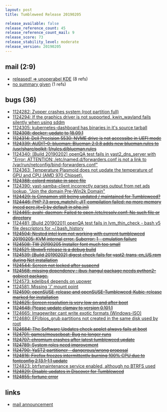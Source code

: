 ```yaml
---
layout: post
title: Tumbleweed Release 20190205

release_available: false
release_reference_count: 45
release_reference_count_mail: 9
release_score: 73
release_stability_level: moderate
release_version: 20190205
---
```


## mail (2:9)

- [released! => unoperabel KDE](https://lists.opensuse.org/opensuse-factory/2019-02/msg00289.html) (8 refs)
- [no summary given](https://lists.opensuse.org/opensuse-factory/2019-02/msg00197.html) (1 refs)

## bugs (36)

<!--more-->

- [1124282: Zypper crashes system (root partition full)](https://bugzilla.opensuse.org/show_bug.cgi?id=1124282)
- [1124294: If the graphics driver is not supported, kwin_wayland fails silently when using sddm](https://bugzilla.opensuse.org/show_bug.cgi?id=1124294)
- [1124305: kubernetes-dashboard has binaries in it's source tarball](https://bugzilla.opensuse.org/show_bug.cgi?id=1124305)
- ~~[1124308: docker: update to 18.09.1](https://bugzilla.opensuse.org/show_bug.cgi?id=1124308)~~
- ~~[1124314: Dell Precision 5530: NVME drive is not accessibe in UEFI mode](https://bugzilla.opensuse.org/show_bug.cgi?id=1124314)~~
- ~~[1124339: AUDIT-0: blueman: Blueman 2.0.8 adds new blueman.rules to /usr/share/polkit-1/rules.d/blueman.rules](https://bugzilla.opensuse.org/show_bug.cgi?id=1124339)~~
- [1124340: \[Build 20190202\] openQA test fails in yast2_dns_server with "Error: ATTENTION: /etc/named.d/forwarders.conf is not a link to /var/run/netconfig/bind-forwarders.conf"](https://bugzilla.opensuse.org/show_bug.cgi?id=1124340)
- [1124363: Temperature Plasmoid does not update the temperature of GPU and CPU (AMD 970 Chipset).](https://bugzilla.opensuse.org/show_bug.cgi?id=1124363)
- ~~[1124388: colord mistake in spec file](https://bugzilla.opensuse.org/show_bug.cgi?id=1124388)~~
- [1124390: yast-samba-client incorrectly parses output from net ads lookup, "Join the domain Pre-Win2k Domain"](https://bugzilla.opensuse.org/show_bug.cgi?id=1124390)
- ~~[1124429: Is Cinnamon still being updated / maintained for Tumbleweed?](https://bugzilla.opensuse.org/show_bug.cgi?id=1124429)~~
- ~~[1124446: PHP 7.3 preg_match(): JIT compilation failed: no more memory (need pcre.jit=0 by default in php.ini)](https://bugzilla.opensuse.org/show_bug.cgi?id=1124446)~~
- ~~[1124465: avahi-daemon: Failed to open /etc/resolv.conf: No such file or directory](https://bugzilla.opensuse.org/show_bug.cgi?id=1124465)~~
- [1124481: \[Build 20190201\] openQA test fails in lvm_thin_check - bash v5 file descriptors for ~/.bash_history](https://bugzilla.opensuse.org/show_bug.cgi?id=1124481)
- ~~[1124504: Nested intel kvm not working with current tumbleweed 20190205: KVM internal error. Suberror: 1 - emulation failure](https://bugzilla.opensuse.org/show_bug.cgi?id=1124504)~~
- ~~[1124508: TW 20190205  Installer font much too small](https://bugzilla.opensuse.org/show_bug.cgi?id=1124508)~~
- ~~[1124521: libvpx5 release is a debug build](https://bugzilla.opensuse.org/show_bug.cgi?id=1124521)~~
- ~~[1124539: \[Build 20190202\] digest check fails for yast2-trans-en_US.rpm during Net installation](https://bugzilla.opensuse.org/show_bug.cgi?id=1124539)~~
- ~~[1124544: Screen not locked after suspend](https://bugzilla.opensuse.org/show_bug.cgi?id=1124544)~~
- ~~[1124568: missing dependency : ibus-hangul package needs python2-gobject package.](https://bugzilla.opensuse.org/show_bug.cgi?id=1124568)~~
- [1124573: kdelibs4 depends on upower](https://bugzilla.opensuse.org/show_bug.cgi?id=1124573)
- [1124581: Missing '/' mount point](https://bugzilla.opensuse.org/show_bug.cgi?id=1124581)
- ~~[1124590: openSUSE-release and openSUSE-Tumbleweed-Kubic-release marked for installation](https://bugzilla.opensuse.org/show_bug.cgi?id=1124590)~~
- ~~[1124625: Screen resolution is very low on and after boot](https://bugzilla.opensuse.org/show_bug.cgi?id=1124625)~~
- ~~[1124648: Please update clamav to version 0.101.1](https://bugzilla.opensuse.org/show_bug.cgi?id=1124648)~~
- [1124665: Imagewriter cant write exotic formats (Windows-ISO)](https://bugzilla.opensuse.org/show_bug.cgi?id=1124665)
- [1124680: EFI/bios_grub partitions not created in the same disk used by root](https://bugzilla.opensuse.org/show_bug.cgi?id=1124680)
- ~~[1124684: The Software Updates check applet always fails at boot](https://bugzilla.opensuse.org/show_bug.cgi?id=1124684)~~
- ~~[1124701: games/mouseboat: Bug no longer runs](https://bugzilla.opensuse.org/show_bug.cgi?id=1124701)~~
- ~~[1124707: chromium crashes after latest tumbleweed update](https://bugzilla.opensuse.org/show_bug.cgi?id=1124707)~~
- ~~[1124789: System roles need improvement](https://bugzilla.opensuse.org/show_bug.cgi?id=1124789)~~
- ~~[1124790: YaST2 partitioner - dangerous/wrong proposal](https://bugzilla.opensuse.org/show_bug.cgi?id=1124790)~~
- ~~[1124816: Firefox freezes intermittently burning 100% CPU due to fontconfig 2.13.1-1.1 update](https://bugzilla.opensuse.org/show_bug.cgi?id=1124816)~~
- [1124823: btrfsmaintenance service enabled, although no BTRFS used](https://bugzilla.opensuse.org/show_bug.cgi?id=1124823)
- ~~[1124829: Disable updates in Discover for Tumbleweed](https://bugzilla.opensuse.org/show_bug.cgi?id=1124829)~~
- ~~[1124855: fortune error](https://bugzilla.opensuse.org/show_bug.cgi?id=1124855)~~



## links

- [mail announcement](https://lists.opensuse.org/opensuse-factory/2019-02/msg00178.html)
